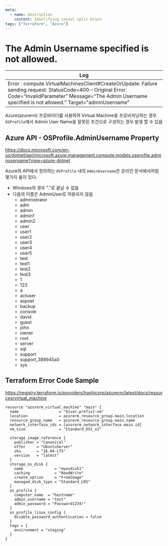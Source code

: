 ```yaml
---
meta:
  - name: description
    content: Identifying consul split-brain
tags: ["Terraform", "Azure"]
---
```


# The Admin Username specified is not allowed.

|Log|
|-|
|Error : compute.VirtualMachinesClient#CreateOrUpdate: Failure sending request: StatusCode=400 – Original Error: Code=“InvalidParameter” Message=“The Admin Username specified is not allowed.” Target="adminUsername"|

Azure(azurerm) 프로바이더를 사용하여 Virtual Machine을 프로비저닝하는 경우 `OSProfile`에서 Admin User Name을 잘못된 조건으로 구성하는 경우 발생 할 수 있음

## Azure API - OSProfile.AdminUsername Property
<https://docs.microsoft.com/en-us/dotnet/api/microsoft.azure.management.compute.models.osprofile.adminusername?view=azure-dotnet>

Azure의 API에서 정의하는 `OSProfile` 내의 `AdminUsername`은 온라인 문서에서처럼 몇가지 룰이 있다.

- Windows의 경우 "."로 끝날 수 없음
- 다음의 이름은 AdminUser로 허용되지 않음
  - administrator
  - adm
  - admin
  - admin1
  - admin2
  - user
  - user1
  - user2
  - user3
  - user4
  - user5
  - test
  - test1
  - test2
  - test3
  - 1
  - 123
  - a
  - actuser
  - aspnet
  - backup
  - console
  - david
  - guest
  - john
  - owner
  - root
  - server
  - sql
  - support
  - support_388945a0
  - sys

## Terraform Error Code Sample
<https://registry.terraform.io/providers/hashicorp/azurerm/latest/docs/resources/virtual_machine>
```hcl {22}
resource "azurerm_virtual_machine" "main" {
  name                  = "${var.prefix}-vm"
  location              = azurerm_resource_group.main.location
  resource_group_name   = azurerm_resource_group.main.name
  network_interface_ids = [azurerm_network_interface.main.id]
  vm_size               = "Standard_DS1_v2"

  storage_image_reference {
    publisher = "Canonical"
    offer     = "UbuntuServer"
    sku       = "16.04-LTS"
    version   = "latest"
  }
  storage_os_disk {
    name              = "myosdisk1"
    caching           = "ReadWrite"
    create_option     = "FromImage"
    managed_disk_type = "Standard_LRS"
  }
  os_profile {
    computer_name  = "hostname"
    admin_username = "test"
    admin_password = "Password1234!"
  }
  os_profile_linux_config {
    disable_password_authentication = false
  }
  tags = {
    environment = "staging"
  }
}
```

